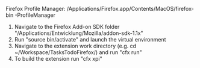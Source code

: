 Firefox Profile Manager: /Applications/Firefox.app/Contents/MacOS/firefox-bin -ProfileManager 

1) Navigate to the Firefox Add-on SDK folder "/Applications/Entwicklung/Mozilla/addon-sdk-1.1x"
2) Run "source bin/activate" and launch the virtual environment
3) Navigate to the extension work directory (e.g. cd ~/Workspace/TasksTodoFirefox/) and run "cfx run"
4) To build the extension run "cfx xpi"
